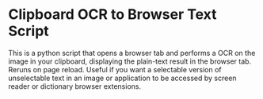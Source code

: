# Clipboard OCR to Browser Text Script

This is a python script that opens a browser tab and performs a OCR on the image in your clipboard, displaying the plain-text result in the browser tab. Reruns on page reload.
Useful if you want a selectable version of unselectable text in an image or application to be accessed by screen reader or dictionary browser extensions.
